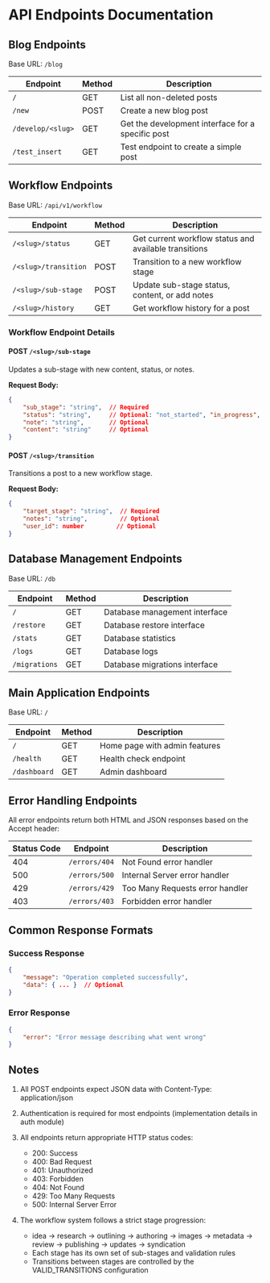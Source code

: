 # API Endpoints Documentation

## Blog Endpoints
Base URL: `/blog`

| Endpoint | Method | Description |
|----------|---------|-------------|
| `/` | GET | List all non-deleted posts |
| `/new` | POST | Create a new blog post |
| `/develop/<slug>` | GET | Get the development interface for a specific post |
| `/test_insert` | GET | Test endpoint to create a simple post |

## Workflow Endpoints
Base URL: `/api/v1/workflow`

| Endpoint | Method | Description |
|----------|---------|-------------|
| `/<slug>/status` | GET | Get current workflow status and available transitions |
| `/<slug>/transition` | POST | Transition to a new workflow stage |
| `/<slug>/sub-stage` | POST | Update sub-stage status, content, or add notes |
| `/<slug>/history` | GET | Get workflow history for a post |

### Workflow Endpoint Details

#### POST `/<slug>/sub-stage`
Updates a sub-stage with new content, status, or notes.

**Request Body:**
```json
{
    "sub_stage": "string",  // Required
    "status": "string",     // Optional: "not_started", "in_progress", "completed"
    "note": "string",       // Optional
    "content": "string"     // Optional
}
```

#### POST `/<slug>/transition`
Transitions a post to a new workflow stage.

**Request Body:**
```json
{
    "target_stage": "string",  // Required
    "notes": "string",         // Optional
    "user_id": number         // Optional
}
```

## Database Management Endpoints
Base URL: `/db`

| Endpoint | Method | Description |
|----------|---------|-------------|
| `/` | GET | Database management interface |
| `/restore` | GET | Database restore interface |
| `/stats` | GET | Database statistics |
| `/logs` | GET | Database logs |
| `/migrations` | GET | Database migrations interface |

## Main Application Endpoints
Base URL: `/`

| Endpoint | Method | Description |
|----------|---------|-------------|
| `/` | GET | Home page with admin features |
| `/health` | GET | Health check endpoint |
| `/dashboard` | GET | Admin dashboard |

## Error Handling Endpoints

All error endpoints return both HTML and JSON responses based on the Accept header:

| Status Code | Endpoint | Description |
|------------|----------|-------------|
| 404 | `/errors/404` | Not Found error handler |
| 500 | `/errors/500` | Internal Server error handler |
| 429 | `/errors/429` | Too Many Requests error handler |
| 403 | `/errors/403` | Forbidden error handler |

## Common Response Formats

### Success Response
```json
{
    "message": "Operation completed successfully",
    "data": { ... }  // Optional
}
```

### Error Response
```json
{
    "error": "Error message describing what went wrong"
}
```

## Notes

1. All POST endpoints expect JSON data with Content-Type: application/json
2. Authentication is required for most endpoints (implementation details in auth module)
3. All endpoints return appropriate HTTP status codes:
   - 200: Success
   - 400: Bad Request
   - 401: Unauthorized
   - 403: Forbidden
   - 404: Not Found
   - 429: Too Many Requests
   - 500: Internal Server Error

4. The workflow system follows a strict stage progression:
   - idea → research → outlining → authoring → images → metadata → review → publishing → updates → syndication
   - Each stage has its own set of sub-stages and validation rules
   - Transitions between stages are controlled by the VALID_TRANSITIONS configuration 